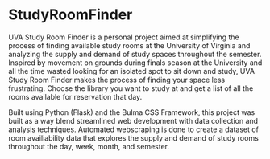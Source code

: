 # StudyRoomFinder

UVA Study Room Finder is a personal project aimed at simplifying the process of finding available study rooms at the University of Virginia and analyzing the supply and demand of study spaces throughout the semester. Inspired by movement on grounds during finals season at the University and all the time wasted looking for an isolated spot to sit down and study, UVA Study Room Finder makes the process of finding your space less frustrating. Choose the library you want to study at and get a list of all the rooms available for reservation that day.

Built using Python (Flask) and the Bulma CSS Framework, this project was built as a way blend streamlined web development with data collection and analysis techniques. Automated webscraping is done to create a dataset of room availiability data that explores the supply and demand of study rooms throughout the day, week, month, and semester.